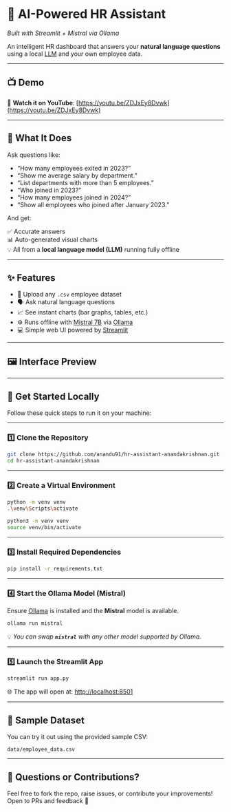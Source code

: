 # 🤖 AI-Powered HR Assistant

*Built with Streamlit + Mistral via Ollama*

An intelligent HR dashboard that answers your **natural language questions** using a local [LLM](w) and your own employee data.

---

## 📺 Demo

🎥 **Watch it on YouTube**: [https://youtu.be/ZDJxEy8Dvwk](https://youtu.be/ZDJxEy8Dvwk)

---

## 🧠 What It Does

Ask questions like:

- “How many employees exited in 2023?”
- “Show me average salary by department.”
- “List departments with more than 5 employees.”
- “Who joined in 2023?”
- “How many employees joined in 2024?”
- “Show all employees who joined after January 2023.”

And get:

✅ Accurate answers\
📊 Auto-generated visual charts\
💡 All from a **local language model (LLM)** running fully offline

---

## ✨ Features

- 🔄 Upload any `.csv` employee dataset
- 🗣️ Ask natural language questions
- 📈 See instant charts (bar graphs, tables, etc.)
- ⚙️ Runs offline with [Mistral 7B](w) via [Ollama](https://ollama.com)
- 💻 Simple web UI powered by [Streamlit](w)

---

## 🖼 Interface Preview



---

## 🚀 Get Started Locally

Follow these quick steps to run it on your machine:

---

### 1️⃣ Clone the Repository

```bash
git clone https://github.com/anandu91/hr-assistant-anandakrishnan.git
cd hr-assistant-anandakrishnan
```

---

### 2️⃣ Create a Virtual Environment

```bash
python -m venv venv
.\venv\Scripts\activate
```

```bash
python3 -m venv venv
source venv/bin/activate
```

---

### 3️⃣ Install Required Dependencies

```bash
pip install -r requirements.txt
```

---

### 4️⃣ Start the Ollama Model (Mistral)

Ensure [Ollama](https://ollama.com) is installed and the **Mistral** model is available.

```bash
ollama run mistral
```

💡 *You can swap **`mistral`** with any other model supported by Ollama.*

---

### 5️⃣ Launch the Streamlit App

```bash
streamlit run app.py
```

🌐 The app will open at: [http://localhost:8501](http://localhost:8501)

---

## 📂 Sample Dataset

You can try it out using the provided sample CSV:

```
data/employee_data.csv
```

---

## 💬 Questions or Contributions?

Feel free to fork the repo, raise issues, or contribute your improvements!\
Open to PRs and feedback 🙌

